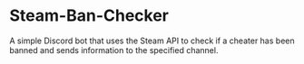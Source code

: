 # Steam-Ban-Checker
A simple Discord bot that uses the Steam API to check if a cheater has been banned and sends information to the specified channel.
